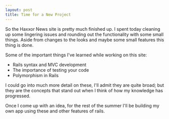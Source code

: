 ```yaml
---
layout: post
title: Time for a New Project
---
```


So the Haxxor News site is pretty much finished up. I spent today cleaning up
some lingering issues and rounding out the functionality with some small 
things. Aside from changes to the looks and maybe some small features this 
thing is done.

Some of the important things I've learned while working on this site:
<ul>
  <li>Rails syntax and MVC development</li>
  <li>The importance of testing your code</li>
  <li>Polymorphism in Rails</li>
</ul>

I could go into much more detail on these, I'll admit they are quite broad; but
they are the concepts that stand out when I think of how my knowledge has
progressed.

Once I come up with an idea, for the rest of the summer I'll be building my own
app using these and other features of rails.



